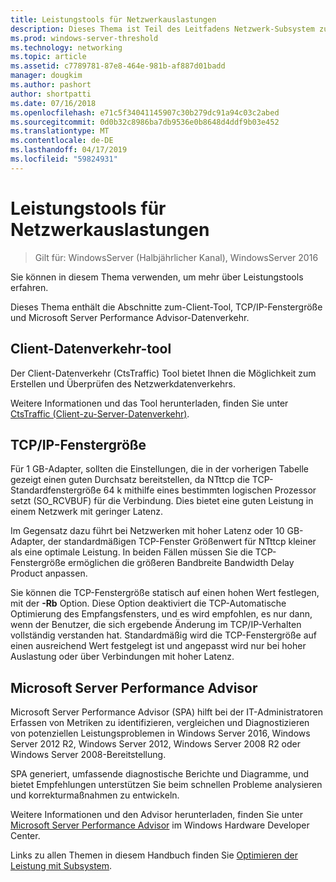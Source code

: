 ```yaml
---
title: Leistungstools für Netzwerkauslastungen
description: Dieses Thema ist Teil des Leitfadens Netzwerk-Subsystem zur Leistungsoptimierung für Windows Server 2016.
ms.prod: windows-server-threshold
ms.technology: networking
ms.topic: article
ms.assetid: c7789781-87e8-464e-981b-af887d01badd
manager: dougkim
ms.author: pashort
author: shortpatti
ms.date: 07/16/2018
ms.openlocfilehash: e71c5f34041145907c30b279dc91a94c03c2abed
ms.sourcegitcommit: 0d0b32c8986ba7db9536e0b8648d4ddf9b03e452
ms.translationtype: MT
ms.contentlocale: de-DE
ms.lasthandoff: 04/17/2019
ms.locfileid: "59824931"
---
```

# <a name="performance-tools-for-network-workloads"></a>Leistungstools für Netzwerkauslastungen

>Gilt für: WindowsServer (Halbjährlicher Kanal), WindowsServer 2016

Sie können in diesem Thema verwenden, um mehr über Leistungstools erfahren.

Dieses Thema enthält die Abschnitte zum-Client-Tool, TCP/IP-Fenstergröße und Microsoft Server Performance Advisor-Datenverkehr.

##  <a name="bkmk_tuning"></a> Client-Datenverkehr-tool

Der Client-Datenverkehr \(CtsTraffic\) Tool bietet Ihnen die Möglichkeit zum Erstellen und Überprüfen des Netzwerkdatenverkehrs.

Weitere Informationen und das Tool herunterladen, finden Sie unter [CtsTraffic (Client-zu-Server-Datenverkehr)](https://github.com/Microsoft/ctsTraffic).
  
##  <a name="bkmk_size"></a> TCP/IP-Fenstergröße

Für 1 GB-Adapter, sollten die Einstellungen, die in der vorherigen Tabelle gezeigt einen guten Durchsatz bereitstellen, da NTttcp die TCP-Standardfenstergröße 64 k mithilfe eines bestimmten logischen Prozessor setzt \(SO_RCVBUF\) für die Verbindung. Dies bietet eine guten Leistung in einem Netzwerk mit geringer Latenz.  

Im Gegensatz dazu führt bei Netzwerken mit hoher Latenz oder 10 GB-Adapter, der standardmäßigen TCP-Fenster Größenwert für NTttcp kleiner als eine optimale Leistung. In beiden Fällen müssen Sie die TCP-Fenstergröße ermöglichen die größeren Bandbreite Bandwidth Delay Product anpassen.  

Sie können die TCP-Fenstergröße statisch auf einen hohen Wert festlegen, mit der **-Rb** Option. Diese Option deaktiviert die TCP-Automatische Optimierung des Empfangsfensters, und es wird empfohlen, es nur dann, wenn der Benutzer, die sich ergebende Änderung im TCP/IP-Verhalten vollständig verstanden hat. Standardmäßig wird die TCP-Fenstergröße auf einen ausreichend Wert festgelegt ist und angepasst wird nur bei hoher Auslastung oder über Verbindungen mit hoher Latenz.  

##  <a name="bkmk_advisor"></a> Microsoft Server Performance Advisor

Microsoft Server Performance Advisor \(SPA\) hilft bei der IT-Administratoren Erfassen von Metriken zu identifizieren, vergleichen und Diagnostizieren von potenziellen Leistungsproblemen in Windows Server 2016, Windows Server 2012 R2, Windows Server 2012, Windows Server 2008 R2 oder Windows Server 2008-Bereitstellung. 

SPA generiert, umfassende diagnostische Berichte und Diagramme, und bietet Empfehlungen unterstützen Sie beim schnellen Probleme analysieren und korrekturmaßnahmen zu entwickeln.  
  
 Weitere Informationen und den Advisor herunterladen, finden Sie unter [Microsoft Server Performance Advisor](https://msdn.microsoft.com/library/windows/hardware/dn481522.aspx) im Windows Hardware Developer Center.

Links zu allen Themen in diesem Handbuch finden Sie [Optimieren der Leistung mit Subsystem](net-sub-performance-top.md).